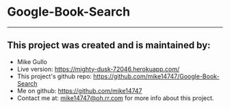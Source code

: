 # Google-Book-Search

---

## This project was created and is maintained by:

* Mike Gullo
* Live version: https://mighty-dusk-72046.herokuapp.com/
* This project's github repo: https://github.com/mike14747/Google-Book-Search
* Me on github: https://github.com/mike14747
* Contact me at: mike14747@oh.rr.com for more info about this project.